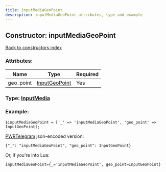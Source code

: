 ```yaml
---
title: inputMediaGeoPoint
description: inputMediaGeoPoint attributes, type and example
---
```

## Constructor: inputMediaGeoPoint  
[Back to constructors index](index.md)



### Attributes:

| Name     |    Type       | Required |
|----------|---------------|----------|
|geo\_point|[InputGeoPoint](../types/InputGeoPoint.md) | Yes|



### Type: [InputMedia](../types/InputMedia.md)


### Example:

```
$inputMediaGeoPoint = ['_' => 'inputMediaGeoPoint', 'geo_point' => InputGeoPoint];
```  

[PWRTelegram](https://pwrtelegram.xyz) json-encoded version:

```
{"_": "inputMediaGeoPoint", "geo_point": InputGeoPoint}
```


Or, if you're into Lua:  


```
inputMediaGeoPoint={_='inputMediaGeoPoint', geo_point=InputGeoPoint}

```


